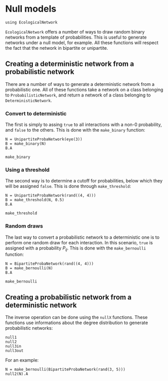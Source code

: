 # Null models

~~~@setup enet
using EcologicalNetwork
~~~

`EcologicalNetwork` offers a number of ways to draw random binary networks
from a template of probabilities. This is useful to generate networks under
a null model, for example. All these functions will respect the fact that
the network in bipartite or unipartite.

## Creating a deterministic network from a probabilistic network

There are a number of ways to generate a deterministic network from a
probabilistic one. All of these functions take a network on a class belonging
to `ProbabilisticNetwork`, and return a network of a class belonging to
`DeterministicNetwork`.

### Convert to deterministic

The first is simply to assing `true` to all interactions
with a non-0 probability, and `false` to the others. This is done with the
`make_binary` function:

~~~@example enet
N = UnipartiteProbaNetwork(eye(3))
B = make_binary(N)
B.A
~~~

~~~@docs
make_binary
~~~

### Using a threshold

The second way is to determine a cutoff for probabilities, below which they
will be assigned `false`. This is done through `make_threshold`:

~~~@example enet
N = UnipartiteProbaNetwork(rand((4, 4)))
B = make_threshold(N, 0.5)
B.A
~~~

~~~@docs
make_threshold
~~~

### Random draws

The last way to convert a probabilistic network to a deterministic one is
to perform one random draw for each interaction. In this scenario, `true` is
assigned with a probability $P_{ij}$. This is done with the `make_bernoulli`
function:

~~~@example enet
N = BipartiteProbaNetwork(rand((4, 4)))
B = make_bernoulli(N)
B.A
~~~

~~~@docs
make_bernoulli
~~~

## Creating a probabilistic network from a deterministic network

The inverse operation can be done using the `nullX` functions. These functions
use informations about the degree distribution to generate probabilistic
networks:

~~~@docs
null1
null2
null3in
null3out
~~~

For an example:

~~~@example enet
N = make_bernoulli(BipartiteProbaNetwork(rand(3, 5)))
null2(N).A
~~~
